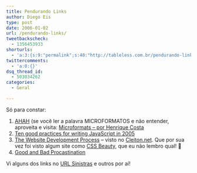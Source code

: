 ```yaml
---
title: Pendurando Links
author: Diego Eis
type: post
date: 2006-01-02
url: /pendurando-links/
tweetbackscheck:
  - 1356453933
shorturls:
  - 'a:3:{s:9:"permalink";s:40:"http://tableless.com.br/pendurando-links";s:7:"tinyurl";s:26:"http://tinyurl.com/3l26328";s:4:"isgd";s:19:"http://is.gd/uR3Dgc";}'
twittercomments:
  - 'a:0:{}'
dsq_thread_id:
  - 503034262
categories:
  - Geral

---
```

Só para constar:

  1. [AHAH][1] (se você ler a palavra MICROFORMATOS e não entender, aproveita e visita: [Microformats &#8211; por Henrique Costa][2]
  2. [Ten good practices for writing JavaScript in 2005][3]
  3. [The Website Development Process][4] &#8211; visto no [Cleiton.net][5]. Que por sua vez foi visto algum site como [CSS Beauty][6], que eu não lembro qual! 🙁
  4. [Good and Bad Procastination][7]

Vi alguns dos links no [URL Sinistras][8] e outros por aí!

 [1]: http://www.microformats.org/wiki/rest/ahah
 [2]: http://www.revolucao.etc.br/archives/microformats/
 [3]: http://www.bobbyvandersluis.com/articles/goodpractices.php
 [4]: http://www.pingmag.jp/2005/12/09/the-website-development-process/
 [5]: http://blog.cleiton.net/2005/12/14/os-passos-da-criacao-de-um-web-site
 [6]: http://www.cssbeauty.com/
 [7]: http://www.paulgraham.com/procrastination.html
 [8]: http://sinistras.aranha.com.br/